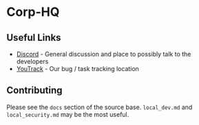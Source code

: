# Corp-HQ 

## Useful Links
* [Discord](https://discord.gg/FvTw9pF) - General discussion and place to possibly talk to the developers
* [YouTrack](https://maddonkeysoftware.myjetbrains.com/youtrack/agiles/93-1/94-16) - Our bug / task tracking location

## Contributing
Please see the `docs` section of the source base. `local_dev.md` and `local_security.md` may be the most useful.